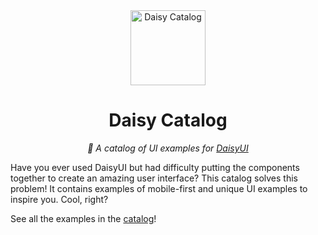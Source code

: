 <div align="center">

<img alt="Daisy Catalog" width="120" src="https://github.com/willpinha/daisy-catalog/assets/86596621/ee38de70-3564-4c55-af1f-e5f0d7c9092e" />

# Daisy Catalog

*🌸 A catalog of UI examples for [DaisyUI](https://github.com/saadeghi/daisyui)*

</div>

Have you ever used DaisyUI but had difficulty putting the components together to create an amazing user interface? This catalog solves this problem! It contains
examples of mobile-first and unique UI examples to inspire you. Cool, right?

See all the examples in the [catalog](https://daisy-catalog.willpinha.link)!
